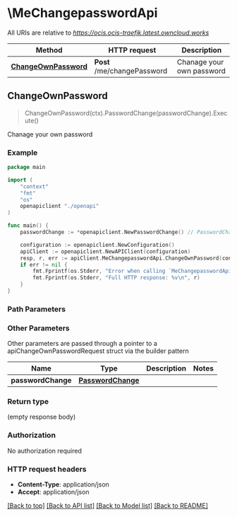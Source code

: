 # \MeChangepasswordApi

All URIs are relative to *https://ocis.ocis-traefik.latest.owncloud.works*

Method | HTTP request | Description
------------- | ------------- | -------------
[**ChangeOwnPassword**](MeChangepasswordApi.md#ChangeOwnPassword) | **Post** /me/changePassword | Chanage your own password



## ChangeOwnPassword

> ChangeOwnPassword(ctx).PasswordChange(passwordChange).Execute()

Chanage your own password

### Example

```go
package main

import (
    "context"
    "fmt"
    "os"
    openapiclient "./openapi"
)

func main() {
    passwordChange := *openapiclient.NewPasswordChange() // PasswordChange | 

    configuration := openapiclient.NewConfiguration()
    apiClient := openapiclient.NewAPIClient(configuration)
    resp, r, err := apiClient.MeChangepasswordApi.ChangeOwnPassword(context.Background()).PasswordChange(passwordChange).Execute()
    if err != nil {
        fmt.Fprintf(os.Stderr, "Error when calling `MeChangepasswordApi.ChangeOwnPassword``: %v\n", err)
        fmt.Fprintf(os.Stderr, "Full HTTP response: %v\n", r)
    }
}
```

### Path Parameters



### Other Parameters

Other parameters are passed through a pointer to a apiChangeOwnPasswordRequest struct via the builder pattern


Name | Type | Description  | Notes
------------- | ------------- | ------------- | -------------
 **passwordChange** | [**PasswordChange**](PasswordChange.md) |  | 

### Return type

 (empty response body)

### Authorization

No authorization required

### HTTP request headers

- **Content-Type**: application/json
- **Accept**: application/json

[[Back to top]](#) [[Back to API list]](../README.md#documentation-for-api-endpoints)
[[Back to Model list]](../README.md#documentation-for-models)
[[Back to README]](../README.md)

